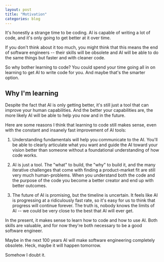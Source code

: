 ```yaml
---
layout: post
title: "Motivation"
categories: blog
---
```


It's honestly a strange time to be coding. AI is capable of writing a lot of code, and it's only going to get better at it over time.

If you don't think about it too much, you might think that this means the end of software engineers -- their skills will be obsolete and AI will be able to do the same things but faster and with cleaner code.

So why bother learning to code? You could spend your time going all in on learning to get AI to write code for you. And maybe that's the smarter option.

## Why I'm learning

Despite the fact that AI is only getting better, it's still just a tool that can improve your human capabilities. And the better your capabilities are, the more likely AI will be able to help you now and in the future.

Here are some reasons I think that learning to code still makes sense, even with the constant and insanely fast improvement of AI tools:

1. Understanding fundamentals will help you communicate to the AI. You'll be able to clearly articulate what you want and guide the AI toward your vision better than someone without a foundational understanding of how code works.

2. AI is just a tool. The "what" to build, the "why" to build it, and the many iterative challenges that come with finding a product-market fit are still very much human-problems. When you understand both the code and the purpose of the code you become a better creator and end up with better outcomes.

3. The future of AI is promising, but the timeline is uncertain. It feels like AI is progressing at a ridiculously fast rate, so it's easy for us to think that progress will continue forever. The truth is, nobody knows the limits of AI -- we could be very close to the best that AI will ever get.

In the present, it makes sense to learn how to code and how to use AI. Both skills are valuable, and for now they're both necessary to be a good software engineer.

Maybe in the next 100 years AI will make software engineering completely obsolete. Heck, maybe it will happen tomorrow.

Somehow I doubt it.
